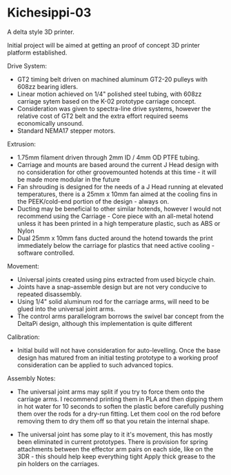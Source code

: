 Kichesippi-03
=============

A delta style 3D printer.

Initial project will be aimed at getting an proof of concept 3D printer platform established.


Drive System:

- GT2 timing belt driven on machined aluminum GT2-20 pulleys with 608zz bearing idlers.
- Linear motion achieved on 1/4" polished steel tubing, with 608zz carriage sytem based on the K-02 prototype carriage concept.
- Consideration was given to spectra-line drive systems, however the relative cost of GT2 belt and the extra effort required seems economically unsound.
- Standard NEMA17 stepper motors.

Extrusion:

- 1.75mm filament driven through 2mm ID / 4mm OD PTFE tubing.
- Carriage and mounts are based around the current J Head design with no consideration for other groovemounted hotends at this time - it will be made more modular in the future
- Fan shrouding is designed for the needs of a J Head running at elevated temperatures, there is a 25mm x 10mm fan aimed at the cooling fins in the PEEK/cold-end portion of the design - always on.
- Ducting may be beneficial to other similar hotends, however I would not recommend using the Carriage - Core piece with an all-metal hotend unless it has been printed in a high temperature plastic, such as ABS or Nylon
- Dual 25mm x 10mm fans ducted around the hotend towards the print immediately below the carriage for plastics that need active cooling - software controlled.

Movement:

- Universal joints created using pins extracted from used bicycle chain.
- Joints have a snap-assemble design but are not very conducive to repeated disassembly.
- Using 1/4" solid aluminum rod for the carriage arms, will need to be glued into the universal joint arms.
- The control arms parallelogram borrows the swivel bar concept from the DeltaPi design, although this implementation is quite different

Calibration:

- Initial build will not have consideration for auto-levelling.
  Once the base design has matured from an initial testing prototype to a working proof consideration can be applied to such advanced topics.

Assembly Notes:

- The universal joint arms may split if you try to force them onto the carriage arms.
  I recommend printing them in PLA and then dipping them in hot water for 10 seconds to soften the plastic before carefully pushing them over the rods for a dry-run fitting.
  Let them cool on the rod before removing them to dry them off so that you retain the internal shape.

- The universal joint has some play to it it's movement, this has mostly been eliminated in current prototypes.
  There is provision for spring attachments between the effector arm pairs on each side, like on the 3DR - this should help keep everything tight
  Apply thick grease to the pin holders on the carriages.